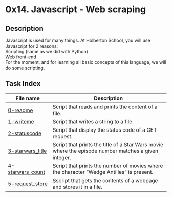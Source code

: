 # 0x14. Javascript - Web scraping

## Description

Javascript is used for many things. At Holberton School, you will use Javascript for 2 reasons:<br>
    Scripting (same as we did with Python)<br>
    Web front-end<br>
For the moment, and for learning all basic concepts of this language, we will do some scripting.

## Task Index
|File name              |Description                         |
|-----------------------|------------------------------------|
|[0-readme](0-readme.js)|Script that reads and prints the content of a file.|
|[1-writeme](1-writeme.js)|Script that writes a string to a file.|
|[2-statuscode](2-statuscode.js)|Script that display the status code of a GET request.|
|[3-starwars_title](3-starwars_title.js)|Script that prints the title of a Star Wars movie where the episode number matches a given integer.|
|[4-starwars_count](4-starwars_count.js)|Script that prints the number of movies where the character “Wedge Antilles” is present.|
|[5-request_store](5-request_store.js)|Sscript that gets the contents of a webpage and stores it in a file.|
